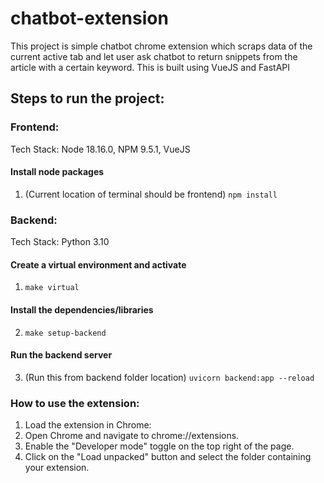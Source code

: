 # chatbot-extension
This project is simple chatbot chrome extension which scraps data of the current active tab and let user ask chatbot to return snippets from the article with a certain keyword. This is built using VueJS and FastAPI

## Steps to run the project:

### Frontend:
Tech Stack: Node 18.16.0, NPM 9.5.1, VueJS
#### Install node packages
1. (Current location of terminal should be frontend) `npm install`

### Backend:
Tech Stack: Python 3.10
#### Create a virtual environment and activate
1. `make virtual`
#### Install the dependencies/libraries
2. `make setup-backend`
#### Run the backend server
3. (Run this from backend folder location) `uvicorn backend:app --reload`


### How to use the extension:
1. Load the extension in Chrome:
2. Open Chrome and navigate to chrome://extensions. 
3. Enable the "Developer mode" toggle on the top right of the page. 
4. Click on the "Load unpacked" button and select the folder containing your extension.